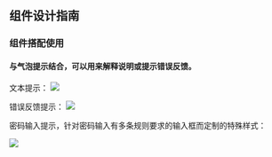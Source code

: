 ## 组件设计指南


### 组件搭配使用



#### 与气泡提示结合，可以用来解释说明或提示错误反馈。

文本提示：
<img src="https://oteam-tdesign-1258344706.cos.ap-guangzhou.myqcloud.com/site/design/%E8%BE%93%E5%85%A5%E6%A1%86%201.png"/>


错误反馈提示：
<img src="https://oteam-tdesign-1258344706.cos.ap-guangzhou.myqcloud.com/site/design/%E8%BE%93%E5%85%A5%E6%A1%86%202.png"/>


密码输入提示，针对密码输入有多条规则要求的输入框而定制的特殊样式：

<img src="https://oteam-tdesign-1258344706.cos.ap-guangzhou.myqcloud.com/site/design/%E8%BE%93%E5%85%A5%E6%A1%86%203.png"/>







